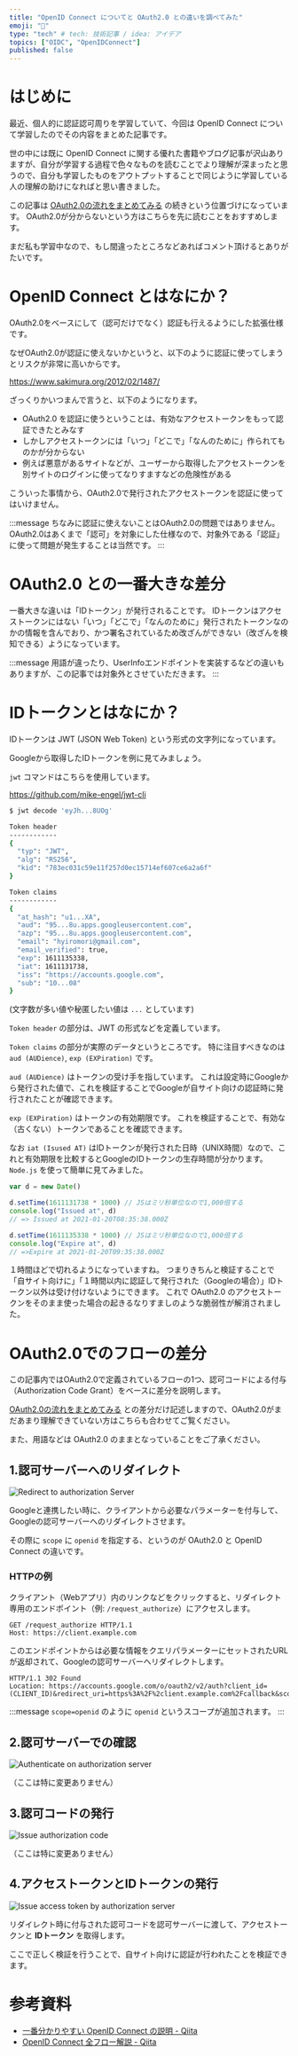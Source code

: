 ```yaml
---
title: "OpenID Connect についてと OAuth2.0 との違いを調べてみた"
emoji: "🔐"
type: "tech" # tech: 技術記事 / idea: アイデア
topics: ["OIDC", "OpenIDConnect"]
published: false
---
```


# はじめに

最近、個人的に認証認可周りを学習していて、今回は OpenID Connect について学習したのでその内容をまとめた記事です。

世の中には既に OpenID Connect に関する優れた書籍やブログ記事が沢山ありますが、自分が学習する過程で色々なものを読むことでより理解が深まったと思うので、自分も学習したものをアウトプットすることで同じように学習している人の理解の助けになればと思い書きました。

この記事は [OAuth2.0の流れをまとめてみる](https://zenn.dev/hyiromori/articles/2020-12-28-oauth2) の続きという位置づけになっています。
OAuth2.0が分からないという方はこちらを先に読むことをおすすめします。

まだ私も学習中なので、もし間違ったところなどあればコメント頂けるとありがたいです。

# OpenID Connect とはなにか？

OAuth2.0をベースにして（認可だけでなく）認証も行えるようにした拡張仕様です。

なぜOAuth2.0が認証に使えないかというと、以下のように認証に使ってしまうとリスクが非常に高いからです。

https://www.sakimura.org/2012/02/1487/

ざっくりかいつまんで言うと、以下のようになります。

- OAuth2.0 を認証に使うということは、有効なアクセストークンをもって認証できたとみなす
- しかしアクセストークンには「いつ」「どこで」「なんのために」作られてものかが分からない
- 例えば悪意があるサイトなどが、ユーザーから取得したアクセストークンを別サイトのログインに使ってなりすますなどの危険性がある

こういった事情から、OAuth2.0で発行されたアクセストークンを認証に使ってはいけません。

:::message
ちなみに認証に使えないことはOAuth2.0の問題ではありません。
OAuth2.0はあくまで「認可」を対象にした仕様なので、対象外である「認証」に使って問題が発生することは当然です。
:::

# OAuth2.0 との一番大きな差分

一番大きな違いは「IDトークン」が発行されることです。
IDトークンはアクセストークンにはない「いつ」「どこで」「なんのために」発行されたトークンなのかの情報を含んでおり、かつ署名されているため改ざんができない（改ざんを検知できる）ようになっています。

:::message
用語が違ったり、UserInfoエンドポイントを実装するなどの違いもありますが、この記事では対象外とさせていただきます。
:::

# IDトークンとはなにか？

IDトークンは JWT (JSON Web Token) という形式の文字列になっています。

Googleから取得したIDトークンを例に見てみましょう。

`jwt` コマンドはこちらを使用しています。

https://github.com/mike-engel/jwt-cli

```bash
$ jwt decode 'eyJh...8UOg'

Token header
------------
{
  "typ": "JWT",
  "alg": "RS256",
  "kid": "783ec031c59e11f257d0ec15714ef607ce6a2a6f"
}

Token claims
------------
{
  "at_hash": "u1...XA",
  "aud": "95...8u.apps.googleusercontent.com",
  "azp": "95...8u.apps.googleusercontent.com",
  "email": "hyiromori@gmail.com",
  "email_verified": true,
  "exp": 1611135338,
  "iat": 1611131738,
  "iss": "https://accounts.google.com",
  "sub": "10...08"
}
```

(文字数が多い値や秘匿したい値は `...` としています)

`Token header` の部分は、JWT の形式などを定義しています。

`Token claims` の部分が実際のデータというところです。
特に注目すべきなのは `aud (AUDience)`, `exp (EXPiration)` です。

`aud (AUDience)` はトークンの受け手を指しています。
これは設定時にGoogleから発行された値で、これを検証することでGoogleが自サイト向けの認証時に発行されたことが確認できます。

`exp (EXPiration)` はトークンの有効期限です。
これを検証することで、有効な（古くない）トークンであることを確認できます。

なお `iat (Isused AT)` はIDトークンが発行された日時（UNIX時間）なので、これと有効期限を比較するとGoogleのIDトークンの生存時間が分かります。
`Node.js` を使って簡単に見てみました。

```javascript
var d = new Date()

d.setTime(1611131738 * 1000) // JSはミリ秒単位なので1,000倍する
console.log("Issued at", d)
// => Issued at 2021-01-20T08:35:38.000Z

d.setTime(1611135338 * 1000) // JSはミリ秒単位なので1,000倍する
console.log("Expire at", d)
// =>Expire at 2021-01-20T09:35:38.000Z
```

１時間ほどで切れるようになっていますね。
つまりきちんと検証することで「自サイト向けに」「１時間以内に認証して発行された（Googleの場合）」IDトークン以外は受け付けないようにできます。
これで OAuth2.0 のアクセストークンをそのまま使った場合の起きるなりすましのような脆弱性が解消されました。



# OAuth2.0でのフローの差分

この記事内ではOAuth2.0で定義されているフローの1つ、認可コードによる付与（Authorization Code Grant）をベースに差分を説明します。

[OAuth2.0の流れをまとめてみる](https://zenn.dev/hyiromori/articles/2020-12-28-oauth2#oauth2.0%E3%81%AE%E6%B5%81%E3%82%8C) との差分だけ記述しますので、OAuth2.0がまだあまり理解できていない方はこちらも合わせてご覧ください。

また、用語などは OAuth2.0 のままとなっていることをご了承ください。

## 1.認可サーバーへのリダイレクト

![Redirect to authorization Server](https://i.gyazo.com/06a4969d7bc46138426ff1ad2c598c48.jpg)

Googleと連携したい時に、クライアントから必要なパラメーターを付与して、Googleの認可サーバーへのリダイレクトさせます。

その際に `scope` に `openid` を指定する、というのが OAuth2.0 と OpenID Connect の違いです。

### HTTPの例

クライアント（Webアプリ）内のリンクなどをクリックすると、リダイレクト専用のエンドポイント（例: `/request_authorize`）にアクセスします。

```http
GET /request_authorize HTTP/1.1
Host: https://client.example.com
```

このエンドポイントからは必要な情報をクエリパラメーターにセットされたURLが返却されて、Googleの認可サーバーへリダイレクトします。

```http
HTTP/1.1 302 Found
Location: https://accounts.google.com/o/oauth2/v2/auth?client_id=(CLIENT_ID)&redirect_uri=https%3A%2F%2client.example.com%2Fcallback&scope=openid%20email&response_type=code
```

:::message
`scope=openid` のように `openid` というスコープが追加されます。
:::

## 2.認可サーバーでの確認

![Authenticate on authorization server](https://i.gyazo.com/2522afa12f8a1ac3d3b34979b403f347.jpg)

（ここは特に変更ありません）

## 3.認可コードの発行

![Issue authorization code](https://i.gyazo.com/1ffbb8f6682b15c9f1b92603c5879a2c.jpg)

（ここは特に変更ありません）

## 4.アクセストークンとIDトークンの発行

![Issue access token by authorization server](https://i.gyazo.com/3daaf41950470eb5104f4819509c775d.jpg)

リダイレクト時に付与された認可コードを認可サーバーに渡して、アクセストークンと **IDトークン** を取得します。

ここで正しく検証を行うことで、自サイト向けに認証が行われたことを検証できます。

# 参考資料

- [一番分かりやすい OpenID Connect の説明 - Qiita](https://qiita.com/TakahikoKawasaki/items/498ca08bbfcc341691fe)
- [OpenID Connect 全フロー解説 - Qiita](https://qiita.com/TakahikoKawasaki/items/4ee9b55db9f7ef352b47)

